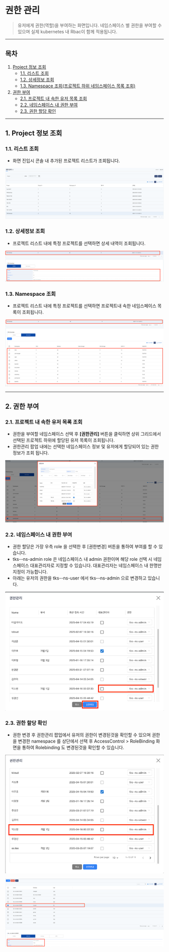 # 권한 관리

> 유저에게 권한(역할)을 부여하는 화면입니다. 네임스페이스 별 권한을 부여할 수 있으며 실제 kubernetes 내 Rbac이 함께 적용됩니다.

---

## **목차**

1. [Project 정보 조회](#1-project-정보-조회)
   * [1.1. 리스트 조회](#11-리스트-조회)
   * [1.2. 상세정보 조회](#12-상세정보-조회)
   * [1.3. Namespace 조회(프로젝트 하위 네임스페이스 목록 조회)](#13-namespace-조회)
2. [권한 부여](#2-권한-부여)
   * [2.1. 프로젝트 내 속한 유저 목록 조회](#21-프로젝트-내-속한-유저-목록-조회)
   * [2.2. 네임스페이스 내 권한 부여](#22-네임스페이스-내-권한-부여)
   * [2.3. 권한 할당 확인](#23-권한-할당-확인)

---

## 1. Project 정보 조회

### 1.1. 리스트 조회

- 화면 진입시 콘솔 내 추가된 프로젝트 리스트가 조회됩니다.

![img.png](img/permission_project_list.png)

### 1.2. 상세정보 조회

- 프로젝트 리스트 내에 특정 프로젝트를 선택하면 상세 내역이 조회됩니다.

![img.png](img/permission_project_info.png)

### 1.3. Namespace 조회

- 프로젝트 리스트 내에 특정 프로젝트를 선택하면 프로젝트내 속한 네임스페이스 목록이 조회됩니다.

![img.png](img/project_namespaces.png)

---

## 2. 권한 부여

### 2.1. 프로젝트 내 속한 유저 목록 조회

- 권한을 부여할 네임스페이스 선택 후 **[권한관리]** 버튼을 클릭하면 상위 그리드에서 선택된 프로젝트 하위에 할당된 유저 목록이 조회됩니다.
- 권한관리 팝업 내에는 선택한 네임스페이스 정보 및 유저에게 할당되어 있는 권한 정보가 조회 됩니다.

![img.png](img/project_users.png)

### 2.2. 네임스페이스 내 권한 부여

- 권한 할당은 가장 우측 role 을 선택한 후 [권한변경] 버튼을 통하여 부여를 할 수 있습니다.
- tks--ns-admin role 은 네임스페이스 내 admin 권한이며 해당 role 선택 시 네임스페이스 대표관리자로 지정할 수 있습니다. 대표관리자는 네임스페이스 내 한명만 지정이 가능합니다.
- 아래는 유저의 권한을 tks--ns-user 에서 tks--ns-admin 으로 변경하고 있습니다.

![img.png](img/namespace_permission_assign.png)

### 2.3. 권한 할당 확인

- 권한 변경 후 권한관리 팝업에서 유저의 권한이 변경된것을 확인할 수 있으며 권한을 변경한 namespace 를 상단에서 선택 후 AccessControl > RoleBinding 화면을 통하여 Rolebinding 도 변경된것을 확인할 수 있습니다.

![img.png](img/portal_permission_assign_result.png)

![img.png](img/k8s_permission_assign_result.png)
